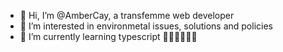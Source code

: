 - 👋 Hi, I’m @AmberCay, a transfemme web developer
- 👀 I’m interested in environmetal issues, solutions and policies
- 🌱 I’m currently learning typescript
🐇🐇🐇🐇🐇🐇

<!---
AmberCay/AmberCay is a ✨ special ✨ repository because its `README.md` (this file) appears on your GitHub profile.
You can click the Preview link to take a look at your changes.
--->
